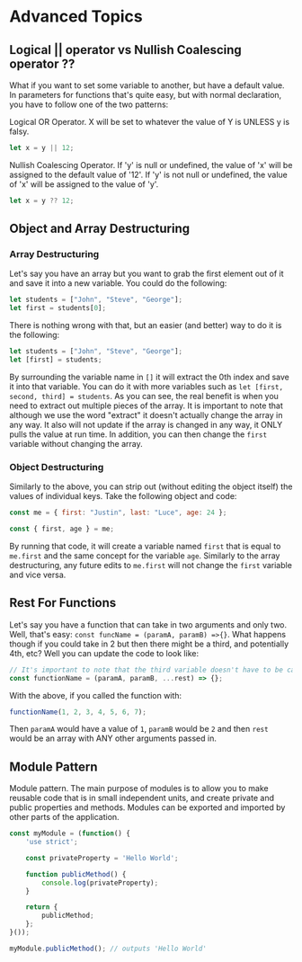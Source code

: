 # Advanced Topics

## Logical || operator vs Nullish Coalescing operator ??

What if you want to set some variable to another, but have a default value. In parameters for functions that's quite easy, but with normal declaration, you have to follow one of the two patterns:

Logical OR Operator. X will be set to whatever the value of Y is UNLESS y is falsy.
```javascript
let x = y || 12;
```

Nullish Coalescing Operator. If 'y' is null or undefined, the value of 'x' will be assigned to the default value of '12'.
If 'y' is not null or undefined, the value of 'x' will be assigned to the value of 'y'.
```javascript
let x = y ?? 12;
```

## Object and Array Destructuring

### Array Destructuring

Let's say you have an array but you want to grab the first element out of it and save it into a new variable. You could do the following:

```javascript
let students = ["John", "Steve", "George"];
let first = students[0];
```

There is nothing wrong with that, but an easier (and better) way to do it is the following:

```javascript
let students = ["John", "Steve", "George"];
let [first] = students;
```

By surrounding the variable name in `[]` it will extract the 0th index and save it into that variable. You can do it with more variables such as `let [first, second, third] = students`. As you can see, the real benefit is when you need to extract out multiple pieces of the array. It is important to note that although we use the word "extract" it doesn't actually change the array in any way. It also will not update if the array is changed in any way, it ONLY pulls the value at run time. In addition, you can then change the `first` variable without changing the array.

### Object Destructuring

Similarly to the above, you can strip out (without editing the object itself) the values of individual keys. Take the following object and code:

```javascript
const me = { first: "Justin", last: "Luce", age: 24 };

const { first, age } = me;
```

By running that code, it will create a variable named `first` that is equal to `me.first` and the same concept for the variable `age`. Similarly to the array destructuring, any future edits to `me.first` will not change the `first` variable and vice versa.

## Rest For Functions

Let's say you have a function that can take in two arguments and only two. Well, that's easy: `const funcName = (paramA, paramB) =>{}`. What happens though if you could take in 2 but then there might be a third, and potentially 4th, etc? Well you can update the code to look like:

```javascript
// It's important to note that the third variable doesn't have to be called rest, but the three dots are required.
const functionName = (paramA, paramB, ...rest) => {};
```

With the above, if you called the function with:

```javascript
functionName(1, 2, 3, 4, 5, 6, 7);
```

Then `paramA` would have a value of `1`, `paramB` would be `2` and then `rest` would be an array with ANY other arguments passed in.

## Module Pattern

Module pattern. The main purpose of modules is to allow you to make reusable code that is in small independent units, and create private and public properties and methods. Modules can be exported and imported by other parts of the application.

```javascript
const myModule = (function() {
    'use strict';

    const privateProperty = 'Hello World';

    function publicMethod() {
        console.log(privateProperty);
    }

    return {
        publicMethod;
    };
}());

myModule.publicMethod(); // outputs 'Hello World'
```
